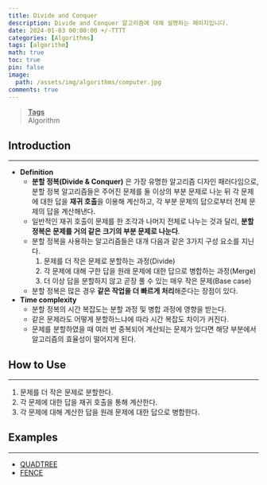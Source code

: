 ```yaml
---
title: Divide and Conquer
description: Divide and Conquer 알고리즘에 대해 설명하는 페이지입니다.
date: 2024-01-03 00:00:00 +/-TTTT
categories: [Algorithms]
tags: [algorithm]
math: true
toc: true
pin: false
image:
  path: /assets/img/algorithms/computer.jpg
comments: true
---
```


<blockquote class="prompt-info"><p><strong><u>Tags</u></strong> <br />
Algorithm</p></blockquote>

## Introduction

<hr />

- **Definition**
  - **분할 정복(Divide & Conquer)** 은 가장 유명한 알고리즘 디자인 패러다임으로, 분할 정복 알고리즘들은 주어진 문제를 둘 이상의 부분 문제로 나눈 뒤 각 문제에 대한 답을 **재귀 호출**을 이용해 계산하고, 각 부분 문제의 답으로부터 전체 문제의 답을 계산해낸다.
  - 일반적인 재귀 호출이 문제를 한 조각과 나머지 전체로 나누는 것과 달리, **분할 정복은 문제를 거의 같은 크기의 부분 문제로 나눈다**.
  - 분할 정복을 사용하는 알고리즘들은 대개 다음과 같은 3가지 구성 요소를 지닌다.
    1. 문제를 더 작은 문제로 분할하는 과정(Divide)
    2. 각 문제에 대해 구한 답을 원래 문제에 대한 답으로 병합하는 과정(Merge)
    3. 더 이상 답을 분할하지 않고 곧장 풀 수 있는 매우 작은 문제(Base case)
  - 분할 정복은 많은 경우 **같은 작업을 더 빠르게 처리**해준다는 장점이 있다.
- **Time complexity**
  - 분할 정복의 시간 복잡도는 분할 과정 및 병합 과정에 영향을 받는다.
  - 같은 문제라도 어떻게 분할하느냐에 따라 시간 복잡도 차이가 커진다.
  - 문제를 분할하였을 때 여러 번 중복되어 계산되는 문제가 있다면 해당 부분에서 알고리즘의 효율성이 떨어지게 된다.

## How to Use

<hr />

1. 문제를 더 작은 문제로 분할한다.
2. 각 문제에 대한 답을 재귀 호출을 통해 계산한다.
3. 각 문제에 대해 계산한 답을 원래 문제에 대한 답으로 병합한다.

## Examples

<hr />

- <a href="https://github.com/HyunJinNo/Algorithm/blob/main/Divide%20And%20Conquer/QUADTREE.java" target="_blank">QUADTREE</a>
- <a href="https://github.com/HyunJinNo/Algorithm/blob/main/Divide%20And%20Conquer/FENCE.java" target="_blank">FENCE</a>
